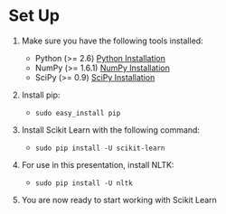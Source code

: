 # Set Up

1. Make sure you have the following tools installed:
	- Python (>= 2.6) [Python Installation](https://www.python.org/downloads/)
	- NumPy (>= 1.6.1) [NumPy Installation](http://docs.scipy.org/doc/numpy/user/install.html)
	- SciPy (>= 0.9) [SciPy Installation](http://www.scipy.org/install.html)

2. Install pip:
	- `sudo easy_install pip`

3. Install Scikit Learn with the following command:
	- `sudo pip install -U scikit-learn`

4. For use in this presentation, install NLTK:
	- `sudo pip install -U nltk`

5. You are now ready to start working with Scikit Learn